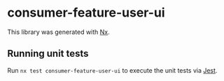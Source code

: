 # consumer-feature-user-ui

This library was generated with [Nx](https://nx.dev).

## Running unit tests

Run `nx test consumer-feature-user-ui` to execute the unit tests via [Jest](https://jestjs.io).

